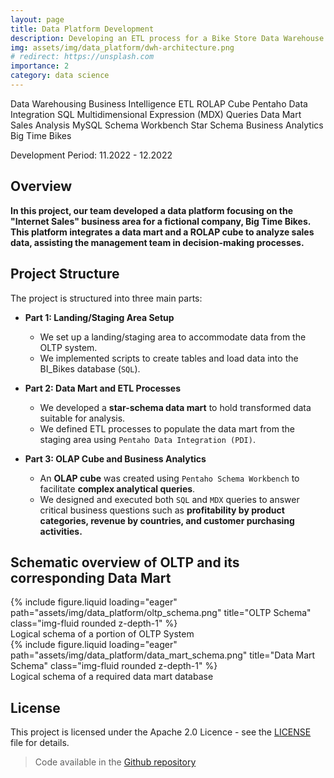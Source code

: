 ```yaml
---
layout: page
title: Data Platform Development
description: Developing an ETL process for a Bike Store Data Warehouse
img: assets/img/data_platform/dwh-architecture.png
# redirect: https://unsplash.com
importance: 2
category: data science
---
```


<span class="lead">
    <span class="badge badge-pill badge-primary">Data Warehousing</span>
    <span class="badge badge-pill badge-primary">Business Intelligence</span>
    <span class="badge badge-pill badge-primary">ETL</span>
    <span class="badge badge-pill badge-primary">ROLAP Cube</span>
    <span class="badge badge-pill badge-primary">Pentaho Data Integration</span>
    <span class="badge badge-pill badge-primary">SQL</span>
    <span class="badge badge-pill badge-primary">Multidimensional Expression (MDX) Queries</span>
    <span class="badge badge-pill badge-primary">Data Mart</span>
    <span class="badge badge-pill badge-primary">Sales Analysis</span>
    <span class="badge badge-pill badge-primary">MySQL</span>
    <span class="badge badge-pill badge-primary">Schema Workbench</span>
    <span class="badge badge-pill badge-primary">Star Schema</span>
    <span class="badge badge-pill badge-primary">Business Analytics</span>
    <span class="badge badge-pill badge-primary">Big Time Bikes</span>
</span>

<span class="lead"><span class="badge badge-pill badge-secondary">Development Period: 11.2022 - 12.2022</span></span>

## Overview

**In this project, our team developed a data platform focusing on the "Internet Sales" business area for a fictional company, Big Time Bikes. This platform integrates a data mart and a ROLAP cube to analyze sales data, assisting the management team in decision-making processes.**

## Project Structure

The project is structured into three main parts:

- **Part 1: Landing/Staging Area Setup**
  - We set up a landing/staging area to accommodate data from the OLTP system.
  - We implemented scripts to create tables and load data into the BI_Bikes database (`SQL`).

- **Part 2: Data Mart and ETL Processes**
  - We developed a **star-schema data mart** to hold transformed data suitable for analysis.
  - We defined ETL processes to populate the data mart from the staging area using `Pentaho Data Integration (PDI)`.

- **Part 3: OLAP Cube and Business Analytics**
  - An **OLAP cube** was created using `Pentaho Schema Workbench` to facilitate **complex analytical queries**.
  - We designed and executed both `SQL` and `MDX` queries to answer critical business questions such as **profitability by product categories, revenue by countries, and customer purchasing activities.**


## Schematic overview of OLTP and its corresponding Data Mart

<div class="row">
    <div class="col-sm mt-3 mt-md-0">
        {% include figure.liquid loading="eager" path="assets/img/data_platform/oltp_schema.png" title="OLTP Schema" class="img-fluid rounded z-depth-1" %}
    </div>
</div>
<div class="caption">
    Logical schema of a portion of OLTP System
</div>

<div class="row">
    <div class="col-sm mt-3 mt-md-0">
        {% include figure.liquid loading="eager" path="assets/img/data_platform/data_mart_schema.png" title="Data Mart Schema" class="img-fluid rounded z-depth-1" %}
    </div>
</div>
<div class="caption">
    Logical schema of a required data mart database
</div>

## License

This project is licensed under the Apache 2.0 Licence - see the [LICENSE](https://github.com/r-gg/bi-assignments/blob/main/LICENSE) file for details.

> Code available in the [Github repository](https://github.com/r-gg/bi-assignments/tree/main/BI_Projects/BI_40)